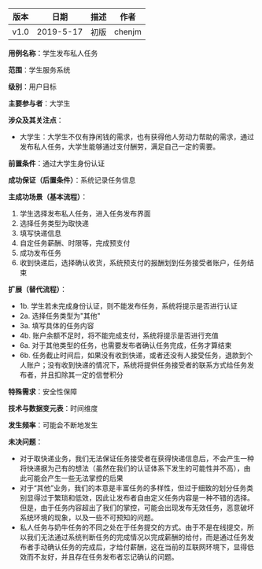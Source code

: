 | 版本 | 日期      | 描述 | 作者   |
| ---- | --------- | ---- | ------ |
| v1.0 | 2019-5-17 | 初版 | chenjm |

**用例名称**：学生发布私人任务

**范围**：学生服务系统

**级别**：用户目标

**主要参与者**：大学生

**涉众及其关注点**：
* 大学生：大学生不仅有挣闲钱的需求，也有获得他人劳动力帮助的需求，通过发布私人任务，大学生能够通过支付酬劳，满足自己一定的需要。

**前置条件**：通过大学生身份认证

**成功保证（后置条件）**：系统记录任务信息

**主成功场景（基本流程）**：
1. 学生选择发布私人任务，进入任务发布界面
2. 选择任务类型为取快递
3. 填写快递信息
4. 自定任务薪酬、时限等，完成预支付
5. 成功发布任务
6. 收到快递后，选择确认收货，系统预支付的报酬划到任务接受者账户，任务结束

**扩展（替代流程）**：
* 1b. 学生若未完成身份认证，则不能发布任务，系统将提示是否进行认证
* 2a. 选择任务类型为"其他"
* 3a. 填写具体的任务内容
* 4b. 账户余额不足时，将不能完成支付，系统将提示是否进行充值
* 6a. 对于其他类型的任务，也需要发布者确认任务完成，任务才算结束
* 6b. 任务截止时间后，如果没有收到快递，或者还没有人接受任务，退款到个人账户；没有收到快递的情况下，系统将提供任务接受者的联系方式给任务发布者，并且扣除其一定的信誉积分


**特殊需求**：安全性保障

**技术与数据变元表**：时间维度

**发生频率**：可能会不断地发生

**未决问题**：
* 对于取快递业务，我们无法保证任务接受者在获得快递信息后，不会产生一种将快递据为己有的想法（虽然在我们的认证体系下发生的可能性并不高），由此可能会产生一些无法掌控的后果
* 对于“其他”业务，我们的本意是丰富任务的多样性，但过于细致的划分任务类别显得过于繁琐和低效，因此让发布者自由定义任务内容是一种不错的选择。但是，由于任务内容超出了我们的掌控，可能会出现发布无效任务，恶意破坏系统环境的现象，以及一些不可预知的问题。
* 私人任务与奶牛任务的不同之处在于任务提交的方式。由于不是在线提交，所以我们无法通过系统判断任务的完成情况以完成薪酬的给付，而是通过任务发布者手动确认任务的完成后，才给付薪酬，这在当前的互联网环境下，显得低效而不友好，并且存在任务发布者忘记确认的问题。
